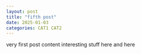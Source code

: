 ```yaml
---
layout: post
title: "fifth post"
date: 2025-01-03
categories: CAT1 CAT2
---
```


very first post content
interesting stuff here and here
